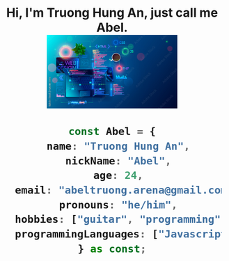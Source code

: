 <h1 align="center">Hi, I'm Truong Hung An, just call me Abel.

<div align="center">
  <img src="./assets/coding.jpeg" width="300px" />
</div>

```typescript
const Abel = {
  name: "Truong Hung An",
  nickName: "Abel",
  age: 24,
  email: "abeltruong.arena@gmail.com",
  pronouns: "he/him",
  hobbies: ["guitar", "programming", "badminton"],
  programmingLanguages: ["Javascript", "Typescript"],
} as const;
```
